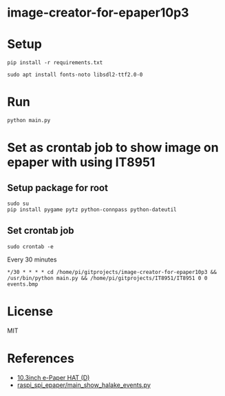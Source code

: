 # image-creator-for-epaper10p3

# Setup

```
pip install -r requirements.txt
```

```
sudo apt install fonts-noto libsdl2-ttf2.0-0
```

# Run

```
python main.py
```

# Set as crontab job to show image on epaper with using IT8951

## Setup package for root

```
sudo su
pip install pygame pytz python-connpass python-dateutil
```

## Set crontab job

```
sudo crontab -e
```

Every 30 minutes
```
*/30 * * * * cd /home/pi/gitprojects/image-creator-for-epaper10p3 && /usr/bin/python main.py && /home/pi/gitprojects/IT8951/IT8951 0 0 events.bmp
```

# License

MIT

# References

- [10.3inch e-Paper HAT (D)](https://www.waveshare.com/wiki/10.3inch_e-Paper_HAT_(D))
- [raspi_spi_epaper/main_show_halake_events.py](https://github.com/asukiaaa/raspi_spi_epaper/blob/master/main_show_halake_events.py)
